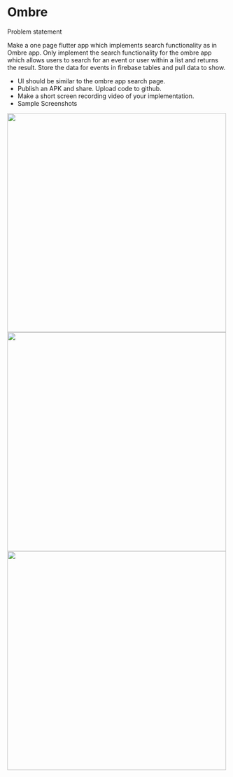 # Ombre

Problem statement

Make a one page flutter app which implements search functionality as in Ombre app. Only
implement the search functionality for the ombre app which allows users to search for an event
or user within a list and returns the result. Store the data for events in firebase tables and pull
data to show.
- UI should be similar to the ombre app search page.
- Publish an APK and share. Upload code to github.
- Make a short screen recording video of your implementation.
- Sample Screenshots

<code><img src="https://user-images.githubusercontent.com/23384886/115047434-2122bc00-9ef6-11eb-8f50-0456f69b8f0f.jpeg" style="height:500px"></code>
<code><img src="https://user-images.githubusercontent.com/23384886/115047501-30a20500-9ef6-11eb-916e-2c5933e9745c.jpeg" style="height:500px"></code>
<code><img src="https://user-images.githubusercontent.com/23384886/115047507-31d33200-9ef6-11eb-9fbb-0414c1f6b609.jpeg" style="height:500px"></code>


